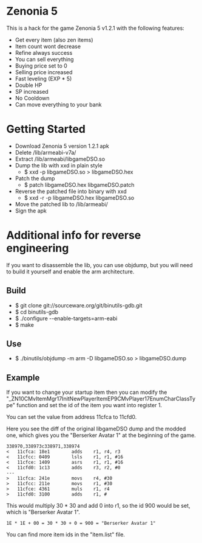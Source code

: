 # Zenonia 5

This is a hack for the game Zenonia 5 v1.2.1 with the following features:

- Get every item (also zen items)
- Item count wont decrease
- Refine always success
- You can sell everything
- Buying price set to 0
- Selling price increased
- Fast leveling (EXP * 5)
- Double HP
- SP increased
- No Cooldown
- Can move everything to your bank

# Getting Started
- Download Zenonia 5 version 1.2.1 apk
- Delete /lib/armeabi-v7a/
- Extract /lib/armeabi/libgameDSO.so
- Dump the lib with xxd in plain style
    - $ xxd -p libgameDSO.so > libgameDSO.hex
- Patch the dump
    - $ patch libgameDSO.hex libgameDSO.patch
- Reverse the patched file into binary with xxd
    - $ xxd -r -p libgameDSO.hex libgameDSO.so
- Move the patched lib to /lib/armeabi/
- Sign the apk

# Additional info for reverse engineering
If you want to disassemble the lib, you can use objdump,
but you will need to build it yourself and enable the arm
architecture.

## Build
- $ git clone git://sourceware.org/git/binutils-gdb.git 
- $ cd binutils-gdb
- $ ./configure --enable-targets=arm-eabi
- $ make

## Use
- $ ./binutils/objdump -m arm -D libgameDSO.so > libgameDSO.dump

## Example
If you want to change your startup item then you can modify the
"_ZN10CMvItemMgr17InitNewPlayerItemEP9CMvPlayer17EnumCharClassType" function
and set the id of the item you want into register 1.

You can set the value from address 11cfca to 11cfd0.

Here you see the diff of the original libgameDSO dump and the modded one, which gives you
the "Berserker Avatar 1" at the beginning of the game.

```
338970,338973c338971,338974
<   11cfca:	18e1      	adds	r1, r4, r3
<   11cfcc:	0409      	lsls	r1, r1, #16
<   11cfce:	1409      	asrs	r1, r1, #16
<   11cfd0:	1c13      	adds	r3, r2, #0
---
>   11cfca:	241e      	movs	r4, #30
>   11cfcc:	211e      	movs	r1, #30
>   11cfce:	4361      	muls	r1, r4
>   11cfd0:	3100      	adds	r1, #
```

This would multiply 30 * 30 and add 0 into r1, so the id 900 would be set,
which is "Berserker Avatar 1".

```1E * 1E + 00 = 30 * 30 + 0 = 900 = "Berserker Avatar 1"```

You can find more item ids in the "item.list" file.